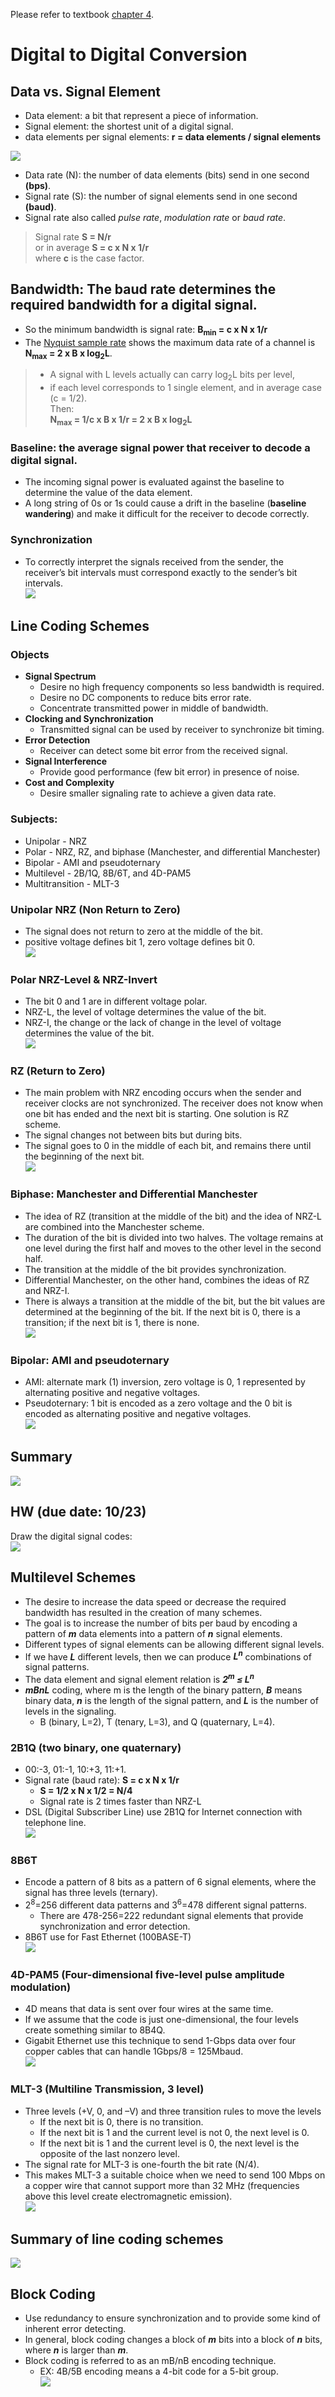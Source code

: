 Please refer to textbook [chapter 4](https://github.com/cnchenpu/data-comm/blob/master/ppt/Ch4-Forouzan.ppt).

# Digital to Digital Conversion

## Data vs. Signal Element
- Data element: a bit that represent a piece of information.
- Signal element: the shortest unit of a digital signal.
- data elements per signal elements: __r = data elements / signal elements__

![](fig/data-signal-element.png)

- Data rate (N): the number of data elements (bits) send in one second __(bps)__.
- Signal rate (S): the number of signal elements send in one second __(baud)__.
- Signal rate also called _pulse rate_, _modulation rate_ or _baud rate_.
> Signal rate __S = N/r__ <br>
> or in average __S = c x N x 1/r__ <br>
> where __c__ is the case factor.

## Bandwidth: The baud rate determines the required bandwidth for a digital signal.
- So the minimum bandwidth is signal rate: __B<sub>min</sub> = c x N x 1/r__
- The [Nyquist sample rate](https://github.com/cnchenpu/data-comm/blob/master/08_data-comm_channel.md#noiseless-channel) shows the maximum data rate of a channel is __N<sub>max</sub> = 2 x B x log<sub>2</sub>L__.
> - A signal with L levels actually can carry log<sub>2</sub>L bits per level, <br>
> - if each level corresponds to 1 single element, and in average case (c = 1/2). <br>
> Then: <br>
> __N<sub>max</sub> = 1/c x B x 1/r = 2 x B x log<sub>2</sub>L__

### Baseline: the average signal power that receiver to decode a digital signal.
- The incoming signal power is evaluated against the baseline to determine the value of the data element.
- A long string of 0s or 1s could cause a drift in the baseline (__baseline wandering__) and make it difficult for the receiver to decode correctly.

### Synchronization
- To correctly interpret the signals received from the sender, the receiver’s bit intervals must correspond exactly to the sender’s bit intervals. <br>
![](fig/digi-sign-sync.png)

## Line Coding Schemes
### Objects
- __Signal Spectrum__
  - Desire no high frequency components so less bandwidth is required.
  - Desire no DC components to reduce bits error rate.
  - Concentrate transmitted power in middle of bandwidth.
- __Clocking and Synchronization__
  - Transmitted signal can be used by receiver to synchronize bit timing.
- __Error Detection__
  - Receiver can detect some bit error from the received signal.
- __Signal Interference__
  - Provide good performance (few bit error) in presence of noise.
- __Cost and Complexity__
  - Desire smaller signaling rate to achieve a given data rate.

### Subjects:
- Unipolar - NRZ
- Polar - NRZ, RZ, and biphase (Manchester, and differential Manchester)
- Bipolar - AMI and pseudoternary
- Multilevel - 2B/1Q, 8B/6T, and 4D-PAM5
- Multitransition - MLT-3

### Unipolar NRZ (Non Return to Zero)
- The signal does not return to zero at the middle of the bit.
- positive voltage defines bit 1, zero voltage defines bit 0. <br>
![](fig/NRZ.png)

### Polar NRZ-Level & NRZ-Invert
- The bit 0 and 1 are in different voltage polar.
- NRZ-L, the level of voltage determines the value of the bit.
- NRZ-I, the change or the lack of change in the level of voltage determines the value of the bit. <br>
![](fig/NRZ-I.png)

### RZ (Return to Zero)
- The main problem with NRZ encoding occurs when the sender and receiver clocks are not synchronized. The receiver does not know when one bit has ended and the next bit is starting. One solution is RZ scheme.
- The signal changes not between bits but during bits.
- The signal goes to 0 in the middle of each bit, and remains there until the beginning of the next bit. <br>
![](fig/RZ.png)

### Biphase: Manchester and Differential Manchester
- The idea of RZ (transition at the middle of the bit) and the idea of NRZ-L are combined into the Manchester scheme.
- The duration of the bit is divided into two halves. The voltage remains at one level during the first half and moves to the other level in the second half.
- The transition at the middle of the bit provides synchronization.
- Differential Manchester, on the other hand, combines the ideas of RZ and NRZ-I.
- There is always a transition at the middle of the bit, but the bit values are determined at the beginning of the bit. If the next bit is 0, there is a transition; if the next bit is 1, there is none. <br>
![](fig/Manchester.png)

### Bipolar: AMI and pseudoternary
- AMI: alternate mark (1) inversion, zero voltage is 0, 1 represented by alternating positive and negative voltages.
- Pseudoternary: 1 bit is encoded as a zero voltage and the 0 bit is encoded as alternating positive and negative voltages. <br>
![](fig/bipolar.png)

## Summary
![](fig/line-coding.png)

## HW (due date: 10/23)
Draw the digital signal codes: <br>
![](fig/digi-line-code.png)

## Multilevel Schemes
- The desire to increase the data speed or decrease the required bandwidth has resulted in the creation of many schemes.
- The goal is to increase the number of bits per baud by encoding a pattern of ___m___ data elements into a pattern of ___n___ signal elements.
- Different types of signal elements can be allowing different signal levels.
- If we have ___L___ different levels, then we can produce ___L<sup>n</sup>___ combinations of signal patterns.
- The data element and signal element relation is ___2<sup>m</sup> &le; L<sup>n</sup>___
- ___mBnL___ coding, where m is the length of the binary pattern, ___B___ means binary data, ___n___ is the length of the signal pattern, and ___L___ is the number of levels in the signaling.
  - B (binary, L=2), T (tenary, L=3), and Q (quaternary, L=4).

### 2B1Q (two binary, one quaternary)
- 00:-3, 01:-1, 10:+3, 11:+1.
- Signal rate (baud rate): __S = c x N x 1/r__
  - __S = 1/2 x N x 1/2 = N/4__
  - Signal rate is 2 times faster than NRZ-L
- DSL (Digital Subscriber Line) use 2B1Q for Internet connection with telephone line. <br>
![](fig/2B1Q.png)

### 8B6T
- Encode a pattern of 8 bits as a pattern of 6 signal elements, where the signal has three levels (ternary).
- 2<sup>8</sup>=256 different data patterns and 3<sup>6</sup>=478 different signal patterns.
  - There are 478-256=222 redundant signal elements that provide synchronization and error detection.
- 8B6T use for Fast Ethernet (100BASE-T) <br>
![](fig/8B6T.png)

### 4D-PAM5 (Four-dimensional five-level pulse amplitude modulation)
- 4D means that data is sent over four wires at the same time.
- If we assume that the code is just one-dimensional, the four levels create something similar to 8B4Q.
- Gigabit Ethernet use this technique to send 1-Gbps data over four copper cables that can handle 1Gbps/8 = 125Mbaud. <br>
![](fig/4D-PAM5.png)

### MLT-3 (Multiline Transmission, 3 level)
- Three levels (+V, 0, and –V) and three transition rules to move the levels
  - If the next bit is 0, there is no transition.
  - If the next bit is 1 and the current level is not 0, the next level is 0.
  - If the next bit is 1 and the current level is 0, the next level is the opposite of the last nonzero level.
- The signal rate for MLT-3 is one-fourth the bit rate (N/4).
- This makes MLT-3 a suitable choice when we need to send 100 Mbps on a copper wire that cannot support more than 32 MHz (frequencies above this level create electromagnetic emission). <br>
![](MLT-3.png)

## Summary of line coding schemes
![](fig/summary-line-coding.png)

## Block Coding
- Use redundancy to ensure synchronization and to provide some kind of inherent error detecting.
- In general, block coding changes a block of ___m___ bits into a block of ___n___ bits, where ___n___ is larger than ___m___.
- Block coding is referred to as an mB/nB encoding technique.
  - EX: 4B/5B encoding means a 4-bit code for a 5-bit group. <br>
![](fig/block-coding.png)
